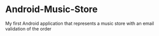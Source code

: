 # Android-Music-Store
My first Android application that represents a music store with an email validation of the order
